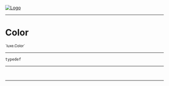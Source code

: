 
[![Logo](../../images/logo.png)](../../api/index.html)

---



<h1>Color</h1>
<small>`luxe.Color`</small>



---

`typedef`

---

&nbsp;
&nbsp;









---

&nbsp;
&nbsp;
&nbsp;
&nbsp;